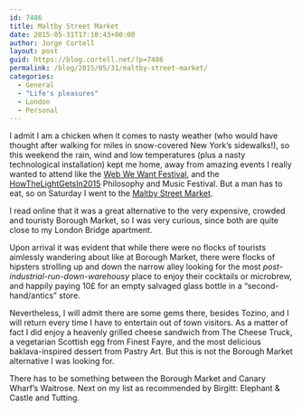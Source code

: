 ```yaml
---
id: 7486
title: Maltby Street Market
date: 2015-05-31T17:10:43+00:00
author: Jorge Cortell
layout: post
guid: https://blog.cortell.net/?p=7486
permalink: /blog/2015/05/31/maltby-street-market/
categories:
  - General
  - "Life's pleasures"
  - London
  - Personal
---
```

I admit I am a chicken when it comes to nasty weather (who would have thought after walking for miles in snow-covered New York’s sidewalks!), so this weekend the rain, wind and low temperatures (plus a nasty technological installation) kept me home, away from amazing events I really wanted to attend like the <a href="https://webwewant.southbankcentre.co.uk/" target="_blank">Web We Want Festival</a>, and the <a href="https://howthelightgetsin.iai.tv/" target="_blank">HowTheLightGetsIn2015</a> Philosophy and Music Festival. But a man has to eat, so on Saturday I went to the <a href="https://www.maltby.st/" target="_blank">Maltby Street Market</a>.

I read online that it was a great alternative to the very expensive, crowded and touristy Borough Market, so I was very curious, since both are quite close to my London Bridge apartment.

Upon arrival it was evident that while there were no flocks of tourists aimlessly wandering about like at Borough Market, there were flocks of hipsters strolling up and down the narrow alley looking for the most _post-industrial-run-down-warehousy_ place to enjoy their cocktails or microbrew, and happily paying 10£ for an empty salvaged glass bottle in a “second-hand/antics” store.

Nevertheless, I will admit there are some gems there, besides Tozino, and I will return every time I have to entertain out of town visitors. As a matter of fact I did enjoy a heavenly grilled cheese sandwich from The Cheese Truck, a vegetarian Scottish egg from Finest Fayre, and the most delicious baklava-inspired dessert from Pastry Art. But this is not the Borough Market alternative I was looking for.

There has to be something between the Borough Market and Canary Wharf’s Waitrose. Next on my list as recommended by Birgitt: Elephant & Castle and Tutting.